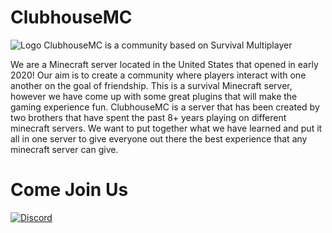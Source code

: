 # ClubhouseMC 
![Logo](https://media.discordapp.net/attachments/560917722108788748/739965932369346679/store_logo.png?width=1440&height=627)
ClubhouseMC is a community based on Survival Multiplayer

We are a Minecraft server located in the United States that opened in early 2020! Our aim is to create a community where players interact with one another on the goal of friendship. This is a survival Minecraft server, however we have come up with some great plugins that will make the gaming experience fun. ClubhouseMC is a server that has been created by two brothers that have spent the past 8+ years playing on different minecraft servers. We want to put together what we have learned and put it all in one server to give everyone out there the best experience that any minecraft server can give.





# Come Join Us

[![Discord](https://img.shields.io/discord/579117776392945675?color=98ff98&label=Discord&logo=Discord&logoColor=ffffff&style=for-the-badge&link=discord.clubhousemc.com)](http://discord.gg/axQy8tG)
